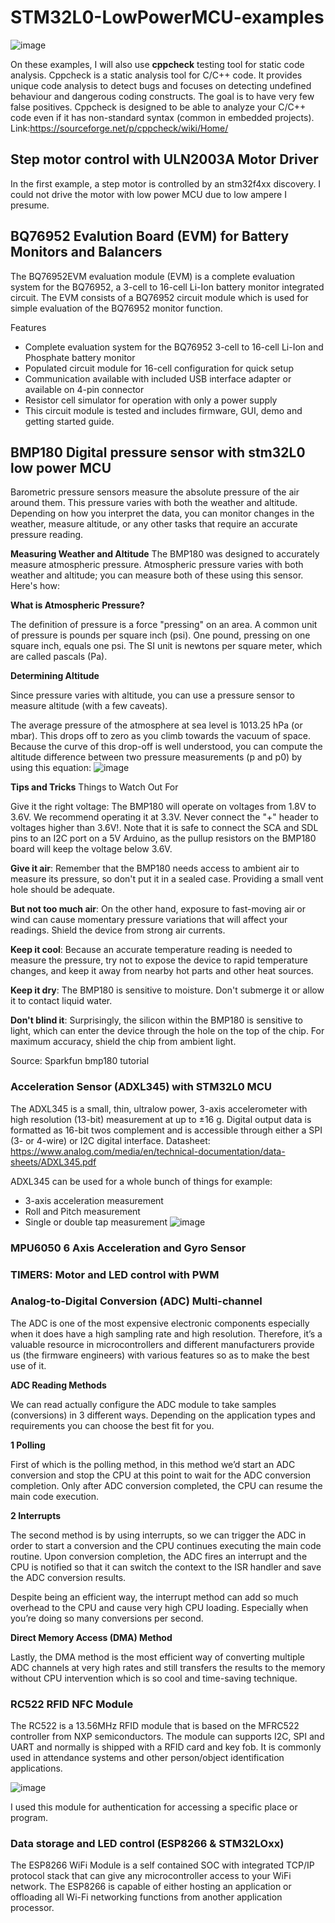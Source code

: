 # STM32L0-LowPowerMCU-examples
![image](https://user-images.githubusercontent.com/43001724/173546983-dee75793-f381-4e63-9514-854ce17e5187.png)

On these examples, I will also use **cppcheck** testing tool for static code analysis.
Cppcheck is a static analysis tool for C/C++ code. It provides unique code analysis to detect bugs and focuses on detecting undefined behaviour and dangerous coding constructs. The goal is to have very few false positives. Cppcheck is designed to be able to analyze your C/C++ code even if it has non-standard syntax (common in embedded projects). Link:https://sourceforge.net/p/cppcheck/wiki/Home/

## Step motor control with ULN2003A Motor Driver
In the first example, a step motor is controlled by an stm32f4xx discovery. I could not drive the motor with low power MCU due to low ampere I presume.


## BQ76952 Evalution Board (EVM) for Battery Monitors and Balancers
The BQ76952EVM evaluation module (EVM) is a complete evaluation system for the BQ76952, a 3-cell to 16-cell Li-Ion battery monitor integrated circuit. The EVM consists of a BQ76952 circuit module which is used for simple evaluation of the BQ76952 monitor function. 

Features

- Complete evaluation system for the BQ76952 3-cell to 16-cell Li-Ion and Phosphate battery monitor
- Populated circuit module for 16-cell configuration for quick setup
- Communication available with included USB interface adapter or available on 4-pin connector
- Resistor cell simulator for operation with only a power supply
- This circuit module is tested and includes firmware, GUI, demo and getting started guide.

## BMP180 Digital pressure sensor with stm32L0 low power MCU  
Barometric pressure sensors measure the absolute pressure of the air around them. This pressure varies with both the weather and altitude. 
Depending on how you interpret the data, you can monitor changes in the weather, measure altitude, or any other tasks that require an accurate pressure reading.

**Measuring Weather and Altitude**
The BMP180 was designed to accurately measure atmospheric pressure. 
Atmospheric pressure varies with both weather and altitude; you can measure both of these using this sensor. Here's how:

**What is Atmospheric Pressure?**

The definition of pressure is a force "pressing" on an area. A common unit of pressure is pounds per square inch (psi). 
One pound, pressing on one square inch, equals one psi. The SI unit is newtons per square meter, which are called pascals (Pa).

**Determining Altitude**

Since pressure varies with altitude, you can use a pressure sensor to measure altitude (with a few caveats).

The average pressure of the atmosphere at sea level is 1013.25 hPa (or mbar). This drops off to zero as you climb towards the vacuum of space. Because the curve of this drop-off is well understood, you can compute the altitude difference between two pressure measurements (p and p0) by using this equation:
![image](https://user-images.githubusercontent.com/43001724/173246456-0052798c-0f86-4404-82eb-911c306db4cd.png)

**Tips and Tricks**
Things to Watch Out For

Give it the right voltage: The BMP180 will operate on voltages from 1.8V to 3.6V. We recommend operating it at 3.3V. Never connect the "+" header to voltages higher than 3.6V!. Note that it is safe to connect the SCA and SDL pins to an I2C port on a 5V Arduino, as the pullup resistors on the BMP180 board will keep the voltage below 3.6V.

**Give it air**: Remember that the BMP180 needs access to ambient air to measure its pressure, so don't put it in a sealed case. Providing a small vent hole should be adequate.

**But not too much air**: On the other hand, exposure to fast-moving air or wind can cause momentary pressure variations that will affect your readings. Shield the device from strong air currents.

**Keep it cool**: Because an accurate temperature reading is needed to measure the pressure, try not to expose the device to rapid temperature changes, and keep it away from nearby hot parts and other heat sources.

**Keep it dry**: The BMP180 is sensitive to moisture. Don't submerge it or allow it to contact liquid water.

**Don't blind it**: Surprisingly, the silicon within the BMP180 is sensitive to light, which can enter the device through the hole on the top of the chip. For maximum accuracy, shield the chip from ambient light.

Source: Sparkfun bmp180 tutorial

### Acceleration Sensor (ADXL345)  with STM32L0 MCU
The ADXL345 is a small, thin, ultralow power, 3-axis accelerometer with high resolution (13-bit) measurement at up to ±16 g. 
Digital output data is formatted as 16-bit twos complement and is accessible through either a SPI (3- or 4-wire) or I2C digital interface.
Datasheet: https://www.analog.com/media/en/technical-documentation/data-sheets/ADXL345.pdf

ADXL345 can be used for a whole bunch of things for example:
- 3-axis acceleration measurement
- Roll and Pitch measurement
- Single or double tap measurement
![image](https://user-images.githubusercontent.com/43001724/173820295-4a4bcdc8-97b5-4156-93c4-f7d15ccdf26a.png)



### MPU6050 6 Axis Acceleration and Gyro Sensor

### TIMERS: Motor and LED control with PWM

### Analog-to-Digital Conversion (ADC) Multi-channel

The ADC is one of the most expensive electronic components especially when it does have a high sampling rate and high resolution. Therefore, it’s a valuable resource in microcontrollers and different manufacturers provide us (the firmware engineers) with various features so as to make the best use of it.

 **ADC Reading Methods**

  We can read actually configure the ADC module to take samples (conversions) in 3 different ways. Depending on the application types and requirements you can choose the best fit for you.

**1 Polling**

First of which is the polling method, in this method we’d start an ADC conversion and stop the CPU at this point to wait for the ADC conversion completion. Only after ADC conversion completed, the CPU can resume the main code execution.

**2 Interrupts**

The second method is by using interrupts, so we can trigger the ADC in order to start a conversion and the CPU continues executing the main code routine. Upon conversion completion, the ADC fires an interrupt and the CPU is notified so that it can switch the context to the ISR handler and save the ADC conversion results.

Despite being an efficient way, the interrupt method can add so much overhead to the CPU and cause very high CPU loading. Especially when you’re doing so many conversions per second.


**Direct Memory Access (DMA) Method**

Lastly, the DMA method is the most efficient way of converting multiple ADC channels at very high rates and still transfers the results to the memory without CPU intervention which is so cool and time-saving technique.

### RC522 RFID NFC Module
The RC522 is a 13.56MHz RFID module that is based on the MFRC522 controller from NXP semiconductors. The module can supports I2C, SPI and UART and normally is shipped with a RFID card and key fob. It is commonly used in attendance systems and other person/object identification applications.

![image](https://user-images.githubusercontent.com/43001724/174342020-112e86fd-f7bc-41ac-bcd5-fb7494be6c30.png)

I used this module for authentication for accessing a specific place or program.
### Data storage and LED control (ESP8266 & STM32LOxx)
The ESP8266 WiFi Module is a self contained SOC with integrated TCP/IP protocol stack that can give any microcontroller access to your WiFi network. 
The ESP8266 is capable of either hosting an application or offloading all Wi-Fi networking functions from another application processor.

